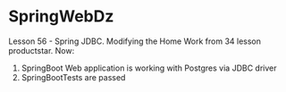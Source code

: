 # SpringWebDz
Lesson 56 - Spring JDBC.
Modifying the Home Work from 34 lesson productstar.
Now: 
1. SpringBoot Web application is working with Postgres via JDBC driver
2. SpringBootTests are passed
